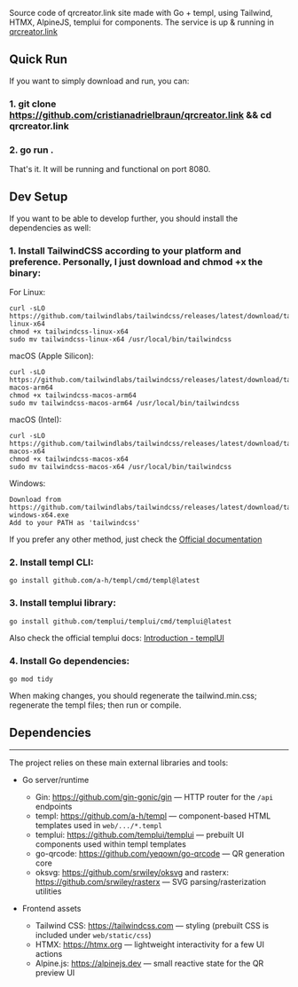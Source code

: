 Source code of qrcreator.link site made with Go + templ, using Tailwind, HTMX, AlpineJS, templui for components.
The service is up & running in [qrcreator.link](https://qrcreator.link)

## Quick Run

If you want to simply download and run, you can:

### 1. git clone https://github.com/cristianadrielbraun/qrcreator.link && cd qrcreator.link

### 2. go run .

That's it. It will be running and functional on port 8080.



## Dev Setup

If you want to be able to develop further, you should install the dependencies as well:

### 1. Install TailwindCSS according to your platform and preference. Personally, I just download and chmod +x the binary:

For Linux:
```
curl -sLO https://github.com/tailwindlabs/tailwindcss/releases/latest/download/tailwindcss-linux-x64
chmod +x tailwindcss-linux-x64
sudo mv tailwindcss-linux-x64 /usr/local/bin/tailwindcss
```
macOS (Apple Silicon):
```
curl -sLO https://github.com/tailwindlabs/tailwindcss/releases/latest/download/tailwindcss-macos-arm64
chmod +x tailwindcss-macos-arm64
sudo mv tailwindcss-macos-arm64 /usr/local/bin/tailwindcss
```
macOS (Intel):
```
curl -sLO https://github.com/tailwindlabs/tailwindcss/releases/latest/download/tailwindcss-macos-x64
chmod +x tailwindcss-macos-x64
sudo mv tailwindcss-macos-x64 /usr/local/bin/tailwindcss
```

Windows:
```
Download from https://github.com/tailwindlabs/tailwindcss/releases/latest/download/tailwindcss-windows-x64.exe
Add to your PATH as 'tailwindcss'
```

If you prefer any other method, just check the [Official documentation](https://tailwindcss.com/docs/installation/)


### 2. Install templ CLI:

   `go install github.com/a-h/templ/cmd/templ@latest`


### 3. Install templui library:
   `go install github.com/templui/templui/cmd/templui@latest`

Also check the official templui docs: [Introduction - templUI](https://templui.io/docs/introduction)

### 4. Install Go dependencies:
   `go mod tidy`


When making changes, you should regenerate the tailwind.min.css; regenerate the templ files; then run or compile.


## Dependencies
---------
The project relies on these main external libraries and tools:

- Go server/runtime
  - Gin: https://github.com/gin-gonic/gin — HTTP router for the `/api` endpoints
  - templ: https://github.com/a-h/templ — component-based HTML templates used in `web/.../*.templ`
  - templui: https://github.com/templui/templui — prebuilt UI components used within templ templates
  - go-qrcode: https://github.com/yeqown/go-qrcode — QR generation core
  - oksvg: https://github.com/srwiley/oksvg and rasterx: https://github.com/srwiley/rasterx — SVG parsing/rasterization utilities

- Frontend assets
  - Tailwind CSS: https://tailwindcss.com — styling (prebuilt CSS is included under `web/static/css`)
  - HTMX: https://htmx.org — lightweight interactivity for a few UI actions
  - Alpine.js: https://alpinejs.dev — small reactive state for the QR preview UI

